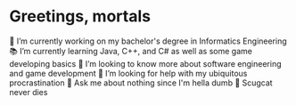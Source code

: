 # Greetings, mortals

🎨 I’m currently working on my bachelor's degree in Informatics Engineering
📚 I’m currently learning Java, C++, and C# as well as some game developing basics
🧭 I’m looking to know more about software engineering and game development
🌌 I’m looking for help with my ubiquitous procrastination
💬 Ask me about nothing since I'm hella dumb
🐾 Scugcat never dies

